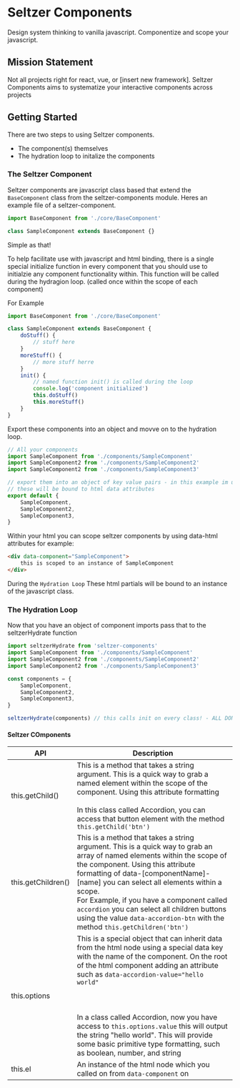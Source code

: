 # Seltzer Components

Design system thinking to vanilla javascript. Componentize and scope your javascript.

## Mission Statement

Not all projects right for react, vue, or [insert new framework].
Seltzer Components aims to systematize your interactive components across projects

## Getting Started

There are two steps to using Seltzer components.

-   The component(s) themselves
-   The hydration loop to initalize the components

### The Seltzer Component

Seltzer components are javascript class based that extend the `BaseComponent` class from the seltzer-components module. Heres an example file of a seltzer-component.

```js
import BaseComponent from './core/BaseComponent'

class SampleComponent extends BaseComponent {}
```

Simple as that!

To help facilitate use with javascript and html binding, there is a single special initialize function in every component that you should use to initialzie any component functionality within. This function will be called during the hydragion loop. (called once within the scope of each component)

For Example

```js
import BaseComponent from './core/BaseComponent'

class SampleComponent extends BaseComponent {
    doStuff() {
        // stuff here
    }
    moreStuff() {
        // more stuff herre
    }
    init() {
        // named function init() is called during the loop
        console.log('component initialized')
        this.doStuff()
        this.moreStuff()
    }
}
```

Export these components into an object and movve on to the hydration loop.

```js
// All your components
import SampleComponent from './components/SampleComponent'
import SampleComponent2 from './components/SampleComponent2'
import SampleComponent2 from './components/SampleComponent3'

// export them into an object of key value pairs - in this example im using the keys and values as the same
// these will be bound to html data attributes
export default {
    SampleComponent,
    SampleComponent2,
    SampleComponent3,
}
```

Within your html you can scope seltzer components by using data-html attributes for example:

```html
<div data-component="SampleComponent">
    this is scoped to an instance of SampleComponent
</div>
```

During the `Hydration Loop` These html partials will be bound to an instance of the javascript class.

### The Hydration Loop

Now that you have an object of component imports pass that to the seltzerHydrate function

```js
import seltzerHydrate from 'seltzer-components'
import SampleComponent from './components/SampleComponent'
import SampleComponent2 from './components/SampleComponent2'
import SampleComponent2 from './components/SampleComponent3'

const components = {
    SampleComponent,
    SampleComponent2,
    SampleComponent3,
}

seltzerHydrate(components) // this calls init on every class! - ALL DONE!
```

#### Seltzer COmponents

| API                | Description                                                                                                                                                                                                                                                                                                                                                                                                                                                  |
| ------------------ | ------------------------------------------------------------------------------------------------------------------------------------------------------------------------------------------------------------------------------------------------------------------------------------------------------------------------------------------------------------------------------------------------------------------------------------------------------------ |
| this.getChild()    | This is a method that takes a string argument. This is a quick way to grab a named element within the scope of the component. Using this attribute formatting<br><br>In this class called Accordion, you can access that button element with the method `this.getChild('btn')`                                                                                                                                                                               |
| this.getChildren() | This is a method that takes a string argument. This is a quick way to grab an array of named elements within the scope of the component. Using this attribute formatting of data-[componentName]-[name] you can select all elements within a scope.<br>For Example, if you have a component called `accordion` you can select all children buttons using the value `data-accordion-btn` with the method `this.getChildren('btn')`                            |
| this.options       | This is a special object that can inherit data from the html node using a special data key with the name of the component. On the root of the html component adding an attribute such as `data-accordion-value="hello world"`<br><br><br><br>In a class called Accordion, now you have access to `this.options.value` this will output the string "hello world". This will provide some basic primitive type formatting, such as boolean, number, and string |
| this.el            | An instance of the html node which you called on from `data-component` on                                                                                                                                                                                                                                                                                                                                                                                    |

